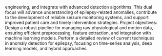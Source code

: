 engineering, and integrate with advanced detection algorithms. This dual focus will
advance understanding of epilepsy-related anomalies, contribute to the development of
reliable seizure monitoring systems, and support improved patient care and timely
intervention strategies.
Project objectives:
Design a robust pipeline for managing raw physiological and motion data, ensuring
efficient preprocessing, feature extraction, and integration with machine learning
models.
Perform a detailed review of current techniques in anomaly detection for epilepsy,
focusing on time-series analysis, deep learning models, and hybrid approaches.
